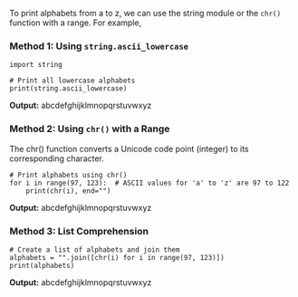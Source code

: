 To print alphabets from a to z, we can use the string module or the `chr()` function with a range. For example,

### Method 1: Using `string.ascii_lowercase`
```
import string

# Print all lowercase alphabets
print(string.ascii_lowercase)
```
**Output:** abcdefghijklmnopqrstuvwxyz

### Method 2: Using `chr()` with a Range
The chr() function converts a Unicode code point (integer) to its corresponding character.
```
# Print alphabets using chr()
for i in range(97, 123):  # ASCII values for 'a' to 'z' are 97 to 122
    print(chr(i), end="")
```
**Output:** abcdefghijklmnopqrstuvwxyz

### Method 3: List Comprehension
```
# Create a list of alphabets and join them
alphabets = "".join([chr(i) for i in range(97, 123)])
print(alphabets)
```
**Output:** abcdefghijklmnopqrstuvwxyz
